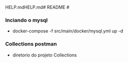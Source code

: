 HELP.mdHELP.md# README #

### Inciando o mysql ###

* docker-compose -f src/main/docker/mysql.yml up -d

### Collections postman ###

* diretorio do projeto Collections


##